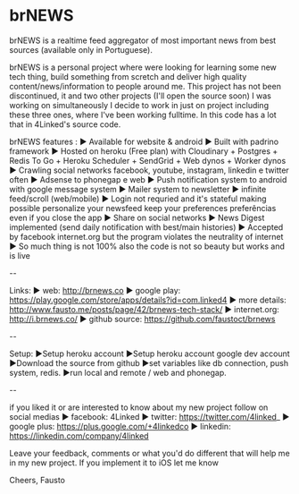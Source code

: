 # brNEWS
brNEWS is a realtime feed aggregator of most important news from best sources (available only in Portuguese).

brNEWS is a personal project where were looking for learning some new tech thing, build something from scretch and deliver high quality content/news/information to people around me. This project has not been discontinued, it and two other projects (I'll open the source soon) I was working on simultaneously I decide to work in just on project including these three ones, where I've been working fulltime. In this code has a lot that in 4Linked's source code.

brNEWS features :
► Available for website & android
► Built with padrino framework
► Hosted on heroku (Free plan) with Cloudinary + Postgres + Redis To Go + Heroku Scheduler + SendGrid + Web dynos + Worker dynos
► Crawling social networks facebook, youtube, instagram, linkedin e twitter often
► Adsense to phonegap e web
► Push notification system to android with google message system
► Mailer system to newsletter
► infinite feed/scroll (web/mobile)
► Login not requried and it's stateful making possible personalize your newsfeed keep your preferences preferências even if you close the app
► Share on social networks
► News Digest implemented (send daily notification with best/main histories)
► Accepted by facebook internet.org but the program violates the neutrality of internet
► So much thing is not 100% also the code is not so beauty but works and is live

--

Links: 
► web: http://brnews.co
► google play: https://play.google.com/store/apps/details?id=com.linked4
► more details: http://www.fausto.me/posts/page/42/brnews-tech-stack/
► internet.org: http://i.brnews.co/
► github source: https://github.com/faustoct/brnews

--

Setup: 
►Setup heroku account 
►Setup heroku account google dev account
►Download the source from github
►set variables like db connection, push system, redis.
►run local and remote / web and phonegap.

--

if you liked it or are interested to know about my new project follow on social medias 
► facebook: 4Linked 
► twitter: https://twitter.com/4linked_ 
► google plus: https://plus.google.com/+4linkedco
► linkedin: https://linkedin.com/company/4linked

Leave your feedback, comments or what you'd do different that will help me in my new project. If you implement it to iOS let me know


Cheers,
Fausto
